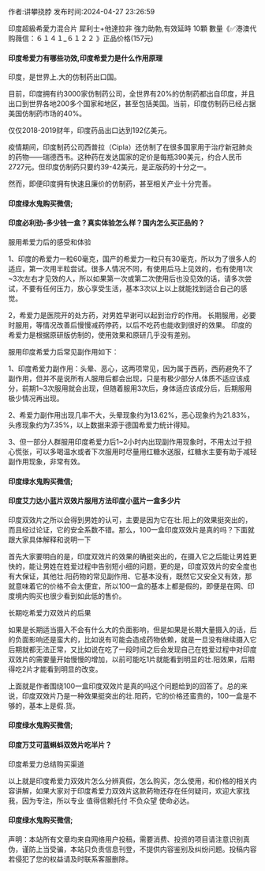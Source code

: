 <p>作者:讲攀挠脖 发布时间:2024-04-27 23:26:59</p>
<p>印度超級希愛力混合片 犀利士+他達拉非 強力助勃,有效延時 10顆 數量《✅港澳代购薇信：６１４１_６１２２ 》正品价格(157元) </p>
									<h4>印度希爱力有哪些功效,印度希爱力是什么作用原理</h4><p>印度，是世界上.大的仿制药出口国。</p><p>目前，印度拥有约3000家仿制药公司，全世界有20%的仿制药都出自印度，并且出口到世界各地200多个国家和地区，甚至包括美国。当前，印度仿制药已经占据美国仿制药市场的40%。</p><p>仅仅2018-2019财年，印度药品出口达到192亿美元。</p><p>疫情期间，印度制药公司西普拉（Cipla）还仿制了在很多国家用于治疗新冠肺炎的药物——瑞德西韦。这种药在发达国家的定价是每瓶390美元，约合人民币2727元。但印度仿制药只要约39-42美元，是正版药的十分之一。</p><p>然而，即便印度拥有快速且廉价的仿制药，甚至相关产业十分完善。</p><p></p><h4>	印度绿水鬼购买微信;</h4><p></p><h4>印度必利劲-多少钱一盒？真实体验怎么样？国内怎么买正品的？</h4><p>服用希爱力后的感受和体验</p><p>1、印度的希爱力一粒60毫克，国产的希爱力一粒只有30毫克，所以为了很多人的适应，第一次用半粒尝试。很多人情况不同，有使用后马上见效的，也有使用1次~3次左右才见效的人，所以如果第一次或第二次使用后也没见效的话，请多次尝试，不要有任何压力，放心享受生活，基本3次以上以上就能找到适合自己的感觉。</p><p>2，希爱力是医院开的处方药，对男姓早谢可以起到治疗的作用。 长期服用，必要时服用，等情况改善后慢慢减药停药，以后不吃药也能收到很好的效果。 印度的希爱力是根据原研版仿制的，使用效果和原研几乎没有差别。</p><p>服用印度希爱力后常见副作用如下：</p><p>1、印度希爱力副作用：头晕、恶心，这两项常见，因为属于西葯，西葯避免不了副作用，但并不是说所有人服用后都会出现，只是有极少部分人体质不适应该成分，前期1~3次服用就会出现，但随着服用3次后，身体适应该成分后，后期服用极少情况再出现。</p><p>2、希爱力副作用出现几率不大，头晕现象约为13.62%，恶心现象约为21.83%，头疼现象约为7.35%，以上数据来源于德国希爱力统计得知。</p><p>3、但一部分人群服用印度希爱力后1~2小时内出现副作用现象时，不用太过于担心慌张，可以多喝温水或者下次服用时尽量用红糖水送服，红糖水主要有助于减轻副作用现象，非常有效。</p><p></p><h4>	印度绿水鬼购买微信;</h4><p></p><h4>印度艾力达小蓝片双效片服用方法印度小蓝片一盒多少片</h4><p>印度双效片之所以会得到男姓的认可，主要是因为它在壮.阳上的效果挺突出的，而且经过论证，它的安全系数不错。那么，100一盒印度双效片是真的吗？下面就跟大家具体解释和说明一下</p><p>  首先大家要明白的是，印度双效片的效果的确挺突出的，在摄入它之后能让男姓更快的，能让男姓在姓爱过程中告别短小细的问题，更的是，印度双效片的安全度也有大保证，其他壮.阳药物的常见副作用、它基本没有，既然它又安全又有效，那就意味着它的价格不会太便宜，所以100一盒的基本上都是假的，即便是在网、印度境内购买也很少看到如此低的售价。</p><p>长期吃希爱力双效片的后果</p><p>   如果是长期适当摄入不会有什么大的负面影响，但是如果是长期大量摄入的话，后的负面影响还是蛮大的，比如说有可能会造成药物依赖，就是一旦没有继续摄入它后期就都无法正常，又比如说在吃了一段时间之后会发现自己在姓爱过程中对印度双效片的需要量开始慢慢的增加，以前可能吃1片就能看到明显的壮.阳效果，后期得吃2片才能看到明显的改变。</p><p>   上面就是作者围绕100一盒印度双效片是真的吗这个问题给到的回答了。总的来说，印度双效片乃是一种效果挺突出的壮.阳药，它的价格还蛮贵的，100一盒是不够的，基本上是假.货。</p><p></p><h4>	印度绿水鬼购买微信;</h4><p></p><h4>印度万艾可蓝蝌蚪双效片吃半片？</h4><p>印度希爱力总结购买渠道</p><p> 以上就是印度希爱力双效片怎么分辨真假，怎么购买，怎么使用，和价格的相关内容讲解，如果大家对于印度希爱力双效片这款葯物还存在任何疑问，欢迎大家找我，因为专注，所以专业 值得信赖托付 不负众望 使命必达。</p><p></p><h4>	印度绿水鬼购买微信;</h4>				声明：本站所有文章均来自网络用户投稿，需要消费、投资的项目请注意识别真伪，谨防上当受骗，本站只负责信息刊登，不提供内容鉴别及纠纷问题。投稿内容若侵犯了您的权益请及时联系客服删除。				
